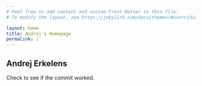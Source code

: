 ```yaml
---
# Feel free to add content and custom Front Matter to this file.
# To modify the layout, see https://jekyllrb.com/docs/themes/#overriding-theme-defaults

layout: home
title: Andrej's Homepage
permalink: /
---
```

<link rel="stylesheet" type="text/css" href="https://ae20cg.github.io/docs/assets/css/style.scss">

<h2> Andrej Erkelens </h2>

Check to see if the commit worked.
